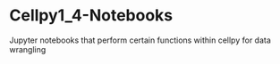 # Cellpy1_4-Notebooks
Jupyter notebooks that perform certain functions within cellpy for data wrangling

